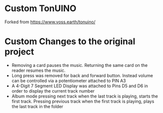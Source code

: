 # Custom TonUINO
Forked from https://www.voss.earth/tonuino/

# Custom Changes to the original project
- Removing a card pauses the music. Returning the same card on the reader resumes the music.
- Long press was removed for back and forward button. Instead volume can be controlled via a potentiometer attached to PIN A3
- A 4-Digit 7 Segment LED Display was attached to Pins D5 and D6 in order to display the current track number
- Album mode pressing next track when the last track is playing, starts the first track. Pressing previous track when the first track is playing, plays the last track in the folder

